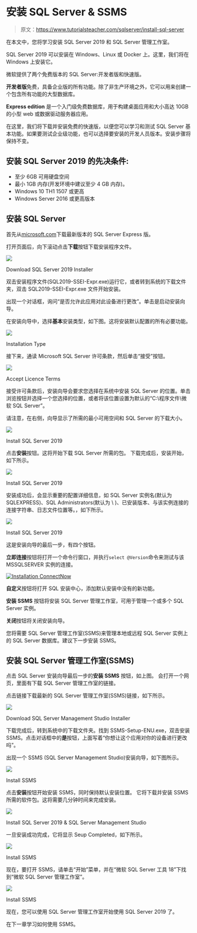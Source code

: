 # 安装 SQL Server & SSMS

> 原文：<https://www.tutorialsteacher.com/sqlserver/install-sql-server>

在本文中，您将学习安装 SQL Server 2019 和 SQL Server 管理工作室。

SQL Server 2019 可以安装在 Windows、Linux 或 Docker 上。这里，我们将在 Windows 上安装它。

微软提供了两个免费版本的 SQL Server:开发者版和快速版。

**开发者版**免费，具备企业版的所有功能。除了非生产环境之外，它可以用来创建一个包含所有功能的大型数据库。

**Express edition** 是一个入门级免费数据库，用于构建桌面应用和大小高达 10GB 的小型 web 或数据驱动服务器应用。

在这里，我们将下载并安装免费的快速版，以便您可以学习和测试 SQL Server 基本功能。如果要测试企业级功能，也可以选择要安装的开发人员版本。安装步骤将保持不变。

## 安装 SQL Server 2019 的先决条件:

*   至少 6GB 可用硬盘空间
*   最小 1GB 内存(开发环境中建议至少 4 GB 内存)。
*   Windows 10 TH1 1507 或更高
*   Windows Server 2016 或更高版本

## 安装 SQL Server

首先从[microsoft.com](https://www.microsoft.com/en-in/sql-server/sql-server-downloads)下载最新版本的 SQL Server Express 版。

打开页面后，向下滚动点击**下载**按钮下载安装程序文件。

[![](img/bfbbc22342dd0e7b6796065c719ddf8c.png)](../../Content/images/sqlserver/installation1.png)

Download SQL Server 2019 Installer



双击安装程序文件(SQL2019-SSEI-Expr.exe)运行它，或者转到系统的下载文件夹，双击 SQL2019-SSEI-Expr.exe 文件开始安装。

出现一个对话框，询问“是否允许此应用对此设备进行更改”。单击是启动安装向导。

在安装向导中，选择**基本**安装类型，如下图。这将安装默认配置的所有必要功能。

[![](img/18d3e7dfca6c9cdf63bc4c9f3ebd9c6f.png)](../../Content/images/sqlserver/installation4.png)

Installation Type



接下来，通读 Microsoft SQL Server 许可条款，然后单击“接受”按钮。

[![](img/fc0d64ff32db82a49d21874eecb23865.png)](../../Content/images/sqlserver/installation5.png)

Accept Licence Terms



接受许可条款后，安装向导会要求您选择在系统中安装 SQL Server 的位置。单击浏览按钮并选择一个您选择的位置，或者将该位置设置为默认的“C:\程序文件\微软 SQL Server”。

请注意，在右侧，向导显示了所需的最小可用空间和 SQL Server 的下载大小。

[![](img/4819a74fa203295ac56cd2a472e55b6d.png)](../../Content/images/sqlserver/installation6.png)

Install SQL Server 2019



点击**安装**按钮。这将开始下载 SQL Server 所需的包。 下载完成后，安装开始，如下所示。

[![](img/e7de35bd8b722869f9198ec8456133be.png)](../../Content/images/sqlserver/installation7.png)

Install SQL Server 2019



安装成功后，会显示重要的配置详细信息，如 SQL Server 实例名(默认为 SQLEXPRESS)、SQL Administrators(默认为 <computer name="">\ <user name="">)、已安装版本、与该实例连接的连接字符串、日志文件位置等。，如下所示。</user></computer>

[![](img/8b9184bcf54b701f7746c1ad86ba21b7.png)](../../Content/images/sqlserver/installation8.png)

Install SQL Server 2019



这是安装向导的最后一步，有四个按钮。

**立即连接**按钮将打开一个命令行窗口，并执行`select @Version`命令来测试与该 MSSQLSERVER 实例的连接。

[![Installation ConnectNow](img/1facfc0c40c51eb77f144629b3df27d5.png)](../../Content/images/sqlserver/installation-connect.png)

**自定义**按钮将打开 SQL 安装中心，添加默认安装中没有的新功能。

**安装 SSMS** 按钮将安装 SQL Server 管理工作室，可用于管理一个或多个 SQL Server 实例。

**关闭**按钮将关闭安装向导。

您将需要 SQL Server 管理工作室(SSMS)来管理本地或远程 SQL Server 实例上的 SQL Server 数据库。建议下一步安装 SSMS。

## 安装 SQL Server 管理工作室(SSMS)

点击 SQL Server 安装向导最后一步的**安装 SSMS** 按钮，如上图。 会打开一个网页，里面有下载 SQL Server 管理工作室的链接。

点击链接下载最新的 SQL Server 管理工作室(SSMS)链接，如下所示。

[![](img/8884168c3538b7b027a4bfcbcd926f01.png)](../../Content/images/sqlserver/installation9.png)

Download SQL Server Management Studio Installer



下载完成后，转到系统中的下载文件夹。找到 SSMS-Setup-ENU.exe，双击安装 SSMS。点击对话框中的**是**按钮，上面写着“你想让这个应用对你的设备进行更改吗”。

出现一个 SSMS (SQL Server Management Studio)安装向导，如下图所示。

[![](img/601c085c0c9e15e383fb972947cff8c2.png)](../../Content/images/sqlserver/installation10.png)

Install SSMS



点击**安装**按钮开始安装 SSMS，同时保持默认安装位置。 它将下载并安装 SSMS 所需的软件包。这将需要几分钟时间来完成安装。

[![](img/40c8ad42cc37d0483e63e95a5cae0c1b.png)](../../Content/images/sqlserver/installation11.png)

Install SQL Server 2019 & SQL Server Management Studio



一旦安装成功完成，它将显示 Seup Completed，如下所示。

[![](img/7e84248f278a09c30989abb6c2fcb59e.png)](../../Content/images/sqlserver/installation12.png)

Install SSMS



现在，要打开 SSMS，请单击“开始”菜单，并在“微软 SQL Server 工具 18”下找到“微软 SQL Server 管理工作室”。

[![](img/20928931afc41a372ea10fc64d42ea38.png)](../../Content/images/sqlserver/ssms1.png)

Install SSMS



现在，您可以使用 SQL Server 管理工作室开始使用 SQL Server 2019 了。

在下一章学习如何使用 SSMS。